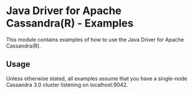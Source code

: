 # Java Driver for Apache Cassandra(R) - Examples

This module contains examples of how to use the Java Driver for
Apache Cassandra(R).

## Usage

Unless otherwise stated, all examples assume that you have a single-node Cassandra 3.0 cluster 
listening on localhost:9042.
